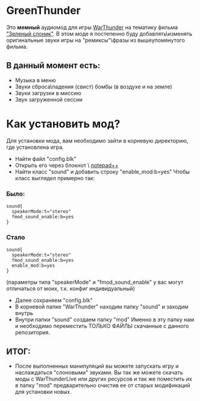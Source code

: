 
# GreenThunder

Это **мемный** аудиомод для игры [WarThunder](https://warthunder.com/ru/) на тематику фильма ["Зеленый слоник"](https://ru.wikipedia.org/wiki/%D0%97%D0%B5%D0%BB%D1%91%D0%BD%D1%8B%D0%B9_%D1%81%D0%BB%D0%BE%D0%BD%D0%B8%D0%BA).
В этом моде я постепенно буду добавлять\изменять оригинальные звуки игры на "ремиксы"\фразы из вышеупомянутого фильма.



## В данный момент есть:

- Музыка в меню
- Звуки сброса\падения (свист) бомбы (в воздухе и на земле)
- Звуки загрузки в миссию
- Звук загруженной сессии

# Как установить мод?

Для установки мода, вам необходимо зайти в корневую директорию, где установлена игра.
- Найти файл "config.blk"
- Открыть его через блокнот \ [notepad++](https://github.com/notepad-plus-plus/notepad-plus-plus/releases/tag/v8.7.5)
- Найти класс "sound" и добавить строку "enable_mod:b=yes"
Чтобы класс выглядел примерно так:
### Было:
~~~
sound{
  speakerMode:t="stereo"
  fmod_sound_enable:b=yes
}
~~~

### Стало
~~~
sound{
  speakerMode:t="stereo"
  fmod_sound_enable:b=yes
  enable_mod:b=yes
}
~~~
(параметры типа "speakerMode" и "fmod_sound_enable" у вас могут отличаться от моих, т.к. конфиг индивидуальный)

- Далее сохраняем "config.blk"
- В корневой папке "WarThunder" находим папку "sound" и заходим внутрь
- Внутри папки "sound" создаем папку "mod"
Именно в эту папку нам и необходимо переместить ТОЛЬКО ФАЙЛЫ скачанные с данного репозитория.

## ИТОГ:
- После выполненных манипуляций вы можете запускать игру и наслаждаться "слоновыми" звуками.
Вы так же можете скачать моды с WarThunderLive или других ресурсов и так же поместить их в папку "mod" предварительно очистив ее от старых модификаций для установки новых.